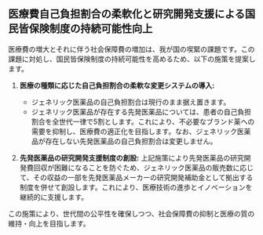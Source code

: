 ## 医療費自己負担割合の柔軟化と研究開発支援による国民皆保険制度の持続可能性向上

医療費の増大とそれに伴う社会保障費の増加は、我が国の喫緊の課題です。この課題に対処し、国民皆保険制度の持続可能性を高めるため、以下の施策を提案します。

1.  **医療の種類に応じた自己負担割合の柔軟な変更システムの導入:**
    *   ジェネリック医薬品の自己負担割合は現行のまま据え置きます。
    *   ジェネリック医薬品が存在する先発医薬品については、患者の自己負担割合を全世代一律で5割とします。これにより、不必要なブランド薬への需要を抑制し、医療費の適正化を目指します。なお、ジェネリック医薬品が存在しない先発医薬品の自己負担割合は変更しません。

2.  **先発医薬品の研究開発支援制度の創設:**
    上記施策により先発医薬品の研究開発費回収が困難になることを防ぐため、ジェネリック医薬品の販売数に応じて、その収益の一部を先発医薬品メーカーの研究開発補助金として拠出する制度を併せて創設します。これにより、医療技術の進歩とイノベーションを継続的に支援します。

この施策により、世代間の公平性を確保しつつ、社会保障費の抑制と医療の質の維持・向上を目指します。
